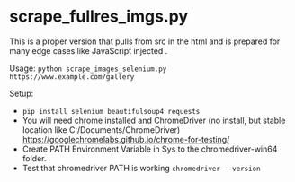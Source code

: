 # scrape_fullres_imgs.py
This is a proper version that pulls from src in the html and is prepared for many edge cases like JavaScript injected <Img>.

Usage: ```python scrape_images_selenium.py https://www.example.com/gallery```

Setup: 
- ```pip install selenium beautifulsoup4 requests```
- You will need chrome installed and ChromeDriver (no install, but stable location like C:/Documents/ChromeDriver) 
    https://googlechromelabs.github.io/chrome-for-testing/
- Create PATH Environment Variable in Sys to the chromedriver-win64 folder.
- Test that chromedriver PATH is working  ```chromedriver --version```
